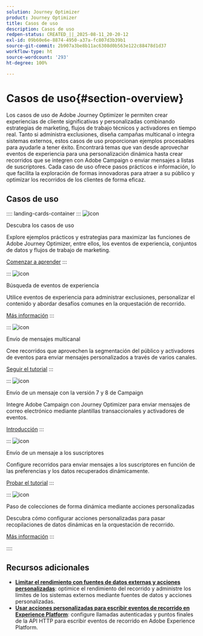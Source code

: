 ```yaml
---
solution: Journey Optimizer
product: Journey Optimizer
title: Casos de uso
description: Casos de uso
redpen-status: CREATED_||_2025-08-11_20-20-12
exl-id: 09b60e6e-8874-4950-a37a-fc807d3b39b1
source-git-commit: 2b907a3be8b11ac6308d0b563e122c88478d1d37
workflow-type: ht
source-wordcount: '293'
ht-degree: 100%

---
```


# Casos de uso{#section-overview}

Los casos de uso de Adobe Journey Optimizer le permiten crear experiencias de cliente significativas y personalizadas combinando estrategias de marketing, flujos de trabajo técnicos y activadores en tiempo real. Tanto si administra exclusiones, diseña campañas multicanal o integra sistemas externos, estos casos de uso proporcionan ejemplos procesables para ayudarle a tener éxito. Encontrará temas que van desde aprovechar eventos de experiencia para una personalización dinámica hasta crear recorridos que se integren con Adobe Campaign o enviar mensajes a listas de suscriptores. Cada caso de uso ofrece pasos prácticos e información, lo que facilita la exploración de formas innovadoras para atraer a su público y optimizar los recorridos de los clientes de forma eficaz.

## Casos de uso

:::: landing-cards-container
:::
![icon](https://cdn.experienceleague.adobe.com/icons/book.svg)

Descubra los casos de uso

Explore ejemplos prácticos y estrategias para maximizar las funciones de Adobe Journey Optimizer, entre ellos, los eventos de experiencia, conjuntos de datos y flujos de trabajo de marketing.

[Comenzar a aprender](../using/building-journeys/jo-use-cases.md)
:::

:::
![icon](https://cdn.experienceleague.adobe.com/icons/list-check.svg)

Búsqueda de eventos de experiencia

Utilice eventos de experiencia para administrar exclusiones, personalizar el contenido y abordar desafíos comunes en la orquestación de recorrido.

[Más información](../using/building-journeys/exp-event-lookup.md)
:::

:::
![icon](https://cdn.experienceleague.adobe.com/icons/circle-play.svg)

Envío de mensajes multicanal

Cree recorridos que aprovechen la segmentación del público y activadores de eventos para enviar mensajes personalizados a través de varios canales.

[Seguir el tutorial](../using/building-journeys/journeys-uc.md)
:::

:::
![icon](https://cdn.experienceleague.adobe.com/icons/puzzle-piece.svg)

Envío de un mensaje con la versión 7 y 8 de Campaign

Integre Adobe Campaign con Journey Optimizer para enviar mensajes de correo electrónico mediante plantillas transaccionales y activadores de eventos.

[Introducción](../using/building-journeys/ajo-ac.md)
:::

:::
![icon](https://cdn.experienceleague.adobe.com/icons/list-check.svg)

Envío de un mensaje a los suscriptores

Configure recorridos para enviar mensajes a los suscriptores en función de las preferencias y los datos recuperados dinámicamente.

[Probar el tutorial](../using/building-journeys/message-to-subscribers-uc.md)
:::

:::
![icon](https://cdn.experienceleague.adobe.com/icons/code-branch.svg)

Paso de colecciones de forma dinámica mediante acciones personalizadas

Descubra cómo configurar acciones personalizadas para pasar recopilaciones de datos dinámicas en la orquestación de recorrido.

[Más información](../using/building-journeys/collections.md)
:::

::::


## Recursos adicionales

- **[Limitar el rendimiento con fuentes de datos externas y acciones personalizadas](../using/building-journeys/limit-throughput.md)**: optimice el rendimiento del recorrido y administre los límites de los sistemas externos mediante fuentes de datos y acciones personalizadas.
- **[Usar acciones personalizadas para escribir eventos de recorrido en Experience Platform](../using/building-journeys/custom-action-aep.md)**: configure llamadas autenticadas y puntos finales de la API HTTP para escribir eventos de recorrido en Adobe Experience Platform.
